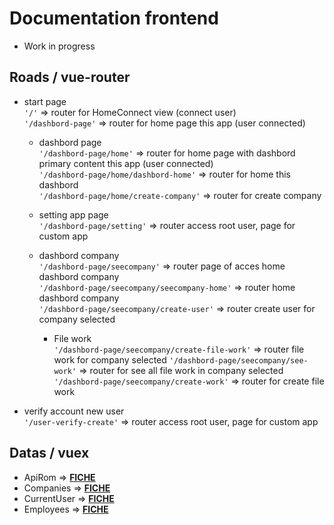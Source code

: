 # Documentation frontend

- Work in progress

## Roads / vue-router

- start page  
  `'/'` => router for HomeConnect view (connect user)  
  `'/dashbord-page'` => router for home page this app (user connected)

  - dashbord page  
    `'/dashbord-page/home'` => router for home page with dashbord primary content this app (user connected)  
    `'/dashbord-page/home/dashbord-home'` => router for home this dashbord  
    `'/dashbord-page/home/create-company'` => router for create company

  - setting app page  
    `'/dashbord-page/setting'` => router access root user, page for custom app

  - dashbord company  
    `'/dashbord-page/seecompany'` => router page of acces home dashbord company  
    `'/dashbord-page/seecompany/seecompany-home'` => router home dashbord company  
    `'/dashbord-page/seecompany/create-user'` => router create user for company selected

    - File work  
      `'/dashbord-page/seecompany/create-file-work'` => router file work for company selected
      `'/dashbord-page/seecompany/see-work'` => router for see all file work in company selected
      `'/dashbord-page/seecompany/create-work'` => router for create file work

- verify account new user  
   `'/user-verify-create'` => router access root user, page for custom app

## Datas / vuex

- ApiRom => [**FICHE**](https://github.com/j314h/numerica_competences_documentation/blob/master/fiches_vuex/ApiRom.md)
- Companies => [**FICHE**](https://github.com/j314h/numerica_competences_documentation/blob/master/fiches_vuex/Companies.md)
- CurrentUser => [**FICHE**](https://github.com/j314h/numerica_competences_documentation/blob/master/fiches_vuex/CurrentUser.md)
- Employees => [**FICHE**](https://github.com/j314h/numerica_competences_documentation/blob/master/fiches_vuex/Employees.md)
